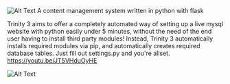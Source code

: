 ![Alt Text](http://i.imgur.com/k8I15Gh.png)
A content management system written in python with flask

Trinity 3 aims to offer a completely automated way of setting up a live mysql website with python easily under 5 minutes, without the need of the end user having to install third party modules! Instead, Trinity 3 automatically installs required modules via pip, and automatically creates required database tables.  Just fill out settings.py and you're allset.
https://youtu.be/JT5VHduOyHE

![Alt Text](http://image.prntscr.com/image/8c36a0e9d5eb4c3aa23806032e39f341.png)
